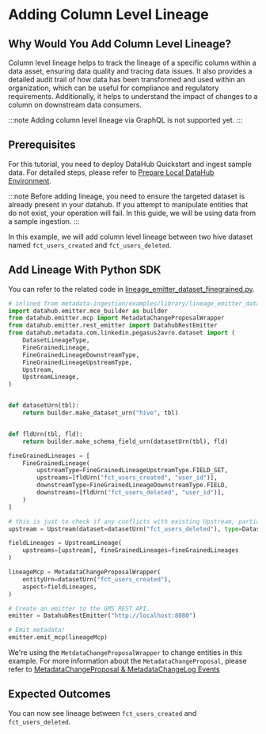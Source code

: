 # Adding Column Level Lineage

## Why Would You Add Column Level Lineage? 
Column level lineage helps to track the lineage of a specific column within a data asset, ensuring data quality and tracing data issues. 
It also provides a detailed audit trail of how data has been transformed and used within an organization, which can be useful for compliance and regulatory requirements. 
Additionally, it helps to understand the impact of changes to a column on downstream data consumers.

:::note
Adding column level lineage via GraphQL is not supported yet.
:::


## Prerequisites
For this tutorial, you need to deploy DataHub Quickstart and ingest sample data. 
For detailed steps, please refer to [Prepare Local DataHub Environment](/docs/tools/tutorials/references/prepare-datahub.md).

:::note
Before adding lineage, you need to ensure the targeted dataset is already present in your datahub. 
If you attempt to manipulate entities that do not exist, your operation will fail. 
In this guide, we will be using data from a sample ingestion.
:::

In this example, we will add column level lineage between two hive dataset named `fct_users_created` and `fct_users_deleted`.

## Add Lineage With Python SDK

You can refer to the related code in [lineage_emitter_dataset_finegrained.py](https://github.com/datahub-project/datahub/blob/master/metadata-ingestion/examples/library/lineage_emitter_dataset_finegrained.py).
```python
# inlined from metadata-ingestion/examples/library/lineage_emitter_dataset_finegrained.py
import datahub.emitter.mce_builder as builder
from datahub.emitter.mcp import MetadataChangeProposalWrapper
from datahub.emitter.rest_emitter import DatahubRestEmitter
from datahub.metadata.com.linkedin.pegasus2avro.dataset import (
    DatasetLineageType,
    FineGrainedLineage,
    FineGrainedLineageDownstreamType,
    FineGrainedLineageUpstreamType,
    Upstream,
    UpstreamLineage,
)


def datasetUrn(tbl):
    return builder.make_dataset_urn("hive", tbl)


def fldUrn(tbl, fld):
    return builder.make_schema_field_urn(datasetUrn(tbl), fld)

fineGrainedLineages = [
    FineGrainedLineage(
        upstreamType=FineGrainedLineageUpstreamType.FIELD_SET,
        upstreams=[fldUrn("fct_users_created", "user_id")],
        downstreamType=FineGrainedLineageDownstreamType.FIELD,
        downstreams=[fldUrn("fct_users_deleted", "user_id")],
    )
]

# this is just to check if any conflicts with existing Upstream, particularly the DownstreamOf relationship
upstream = Upstream(dataset=datasetUrn("fct_users_deleted"), type=DatasetLineageType.TRANSFORMED)

fieldLineages = UpstreamLineage(
    upstreams=[upstream], fineGrainedLineages=fineGrainedLineages
)

lineageMcp = MetadataChangeProposalWrapper(
    entityUrn=datasetUrn("fct_users_created"),
    aspect=fieldLineages,
)

# Create an emitter to the GMS REST API.
emitter = DatahubRestEmitter("http://localhost:8080")

# Emit metadata!
emitter.emit_mcp(lineageMcp)

```

We're using the `MetdataChangeProposalWrapper` to change entities in this example.
For more information about the `MetadataChangeProposal`, please refer to [MetadataChangeProposal & MetadataChangeLog Events](/docs/advanced/mcp-mcl.md)


## Expected Outcomes
You can now see lineage between `fct_users_created` and `fct_users_deleted`.

[//]: # (![lineage-added]&#40;../../imgs/tutorials/lineage-added.png&#41;)

